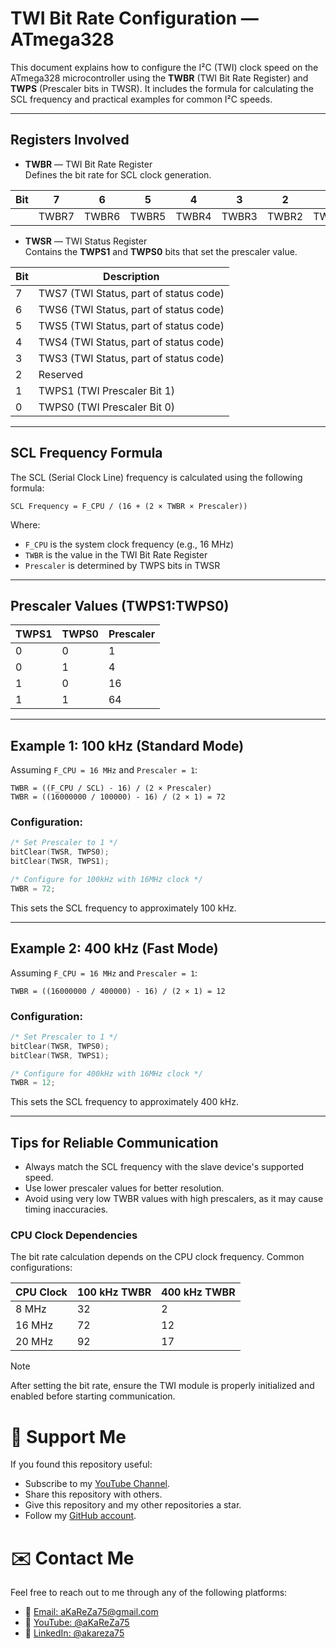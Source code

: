 # **TWI Bit Rate Configuration — ATmega328**
This document explains how to configure the I²C (TWI) clock speed on the ATmega328 microcontroller using the **TWBR** (TWI Bit Rate Register) and **TWPS** (Prescaler bits in TWSR). It includes the formula for calculating the SCL frequency and practical examples for common I²C speeds.

---

## **Registers Involved**

- **TWBR** — TWI Bit Rate Register  
  Defines the bit rate for SCL clock generation.

| Bit | 7 | 6 | 5 | 4 | 3 | 2 | 1 | 0 |
| --- |---|---|---|---|---|---|---|---|
|     | TWBR7 | TWBR6 | TWBR5 | TWBR4 | TWBR3 | TWBR2 | TWBR1 | TWBR0 |

- **TWSR** — TWI Status Register  
  Contains the **TWPS1** and **TWPS0** bits that set the prescaler value.
  
| Bit | Description |
| --- | ----------- |
| 7   | TWS7 (TWI Status, part of status code) |
| 6   | TWS6 (TWI Status, part of status code) |
| 5   | TWS5 (TWI Status, part of status code) |
| 4   | TWS4 (TWI Status, part of status code) |
| 3   | TWS3 (TWI Status, part of status code) |
| 2   | Reserved |
| 1   | TWPS1 (TWI Prescaler Bit 1) |
| 0   | TWPS0 (TWI Prescaler Bit 0) |

---

## **SCL Frequency Formula**

The SCL (Serial Clock Line) frequency is calculated using the following formula:

```text
SCL Frequency = F_CPU / (16 + (2 × TWBR × Prescaler))
```

Where:
- `F_CPU` is the system clock frequency (e.g., 16 MHz)
- `TWBR` is the value in the TWI Bit Rate Register
- `Prescaler` is determined by TWPS bits in TWSR

---

## **Prescaler Values (TWPS1:TWPS0)**

| TWPS1 | TWPS0 | Prescaler |
|-------|-------|-----------|
| 0     | 0     | 1         |
| 0     | 1     | 4         |
| 1     | 0     | 16        |
| 1     | 1     | 64        |

---

## **Example 1: 100 kHz (Standard Mode)**

Assuming `F_CPU = 16 MHz` and `Prescaler = 1`:

```text
TWBR = ((F_CPU / SCL) - 16) / (2 × Prescaler)
TWBR = ((16000000 / 100000) - 16) / (2 × 1) = 72
```

### Configuration:
```c
/* Set Prescaler to 1 */
bitClear(TWSR, TWPS0);
bitClear(TWSR, TWPS1);

/* Configure for 100kHz with 16MHz clock */
TWBR = 72;
```

This sets the SCL frequency to approximately 100 kHz.

---

## **Example 2: 400 kHz (Fast Mode)**

Assuming `F_CPU = 16 MHz` and `Prescaler = 1`:

```text
TWBR = ((16000000 / 400000) - 16) / (2 × 1) = 12
```

### Configuration:
```c
/* Set Prescaler to 1 */
bitClear(TWSR, TWPS0);
bitClear(TWSR, TWPS1);

/* Configure for 400kHz with 16MHz clock */
TWBR = 12;
```

This sets the SCL frequency to approximately 400 kHz.

---

## **Tips for Reliable Communication**

- Always match the SCL frequency with the slave device's supported speed.
- Use lower prescaler values for better resolution.
- Avoid using very low TWBR values with high prescalers, as it may cause timing inaccuracies.

### **CPU Clock Dependencies**

The bit rate calculation depends on the CPU clock frequency. Common configurations:

| **CPU Clock** | **100 kHz TWBR** | **400 kHz TWBR** |
|---------------|-------------------|-------------------|
| 8 MHz         | 32                | 2                 |
| 16 MHz        | 72                | 12                |
| 20 MHz        | 92                | 17                |

> [!NOTE]
> After setting the bit rate, ensure the TWI module is properly initialized and enabled before starting communication.

# 🌟 Support Me
If you found this repository useful:
- Subscribe to my [YouTube Channel](https://www.youtube.com/@aKaReZa75).
- Share this repository with others.
- Give this repository and my other repositories a star.
- Follow my [GitHub account](https://github.com/aKaReZa75).

# ✉️ Contact Me
Feel free to reach out to me through any of the following platforms:
- 📧 [Email: aKaReZa75@gmail.com](mailto:aKaReZa75@gmail.com)
- 🎥 [YouTube: @aKaReZa75](https://www.youtube.com/@aKaReZa75)
- 💼 [LinkedIn: @akareza75](https://www.linkedin.com/in/akareza75)
